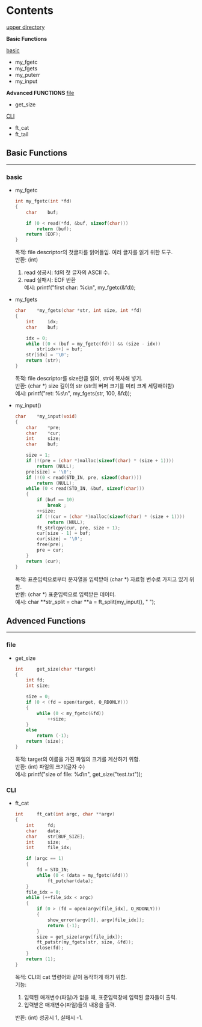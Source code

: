 # Contents

[upper directory](https://github.com/YamKim/ft_lib)

**Basic Functions** 

[basic](#basic)
- my_fgetc
- my_fgets
- my_puterr
- my_input

**Advanced FUNCTIONS**
[file](#file)
- get_size

[CLI](#CLI) 
- ft_cat
- ft_tail

## Basic Functions
---
### basic
- my_fgetc
    ```c
	int	my_fgetc(int *fd)
	{
		char	buf;

		if (0 < read(*fd, &buf, sizeof(char)))
			return (buf);
		return (EOF);
	}
    ```
    목적: file descriptor의 첫글자를 읽어들임. 여러 글자를 읽기 위한 도구.  
    반환: (int) 
    1. read 성공시: fd의 첫 글자의 ASCII 수.  
    2. read 실패시: EOF 반환   
    예시: printf("first char: %c\n", my_fgetc(&fd));

- my_fgets
    ```c
	char	*my_fgets(char *str, int size, int *fd)
	{
		int		idx;
		char	buf;

		idx = 0;
		while ((0 < (buf = my_fgetc(fd))) && (size - idx))
			str[idx++] = buf;
		str[idx] = '\0';
		return (str);
	}
    ```
    목적: file descriptor를 size만큼 읽어, str에 복사해 넣기.  
    반환: (char *) size 길이의 str (str의 버퍼 크기를 미리 크게 세팅해야함)  
    예시: printf("ret: %s\n", my_fgets(str, 100, &fd));

- my_input()
    ```c
	char	*my_input(void)
	{
		char	*pre;
		char	*cur;
		int		size;
		char	buf;

		size = 1;
		if (!(pre = (char *)malloc(sizeof(char) * (size + 1))))
			return (NULL);
		pre[size] = '\0';
		if (!(0 < read(STD_IN, pre, sizeof(char))))
			return (NULL);
		while (0 < read(STD_IN, &buf, sizeof(char)))
		{
			if (buf == 10)
				break ;
			++size;
			if (!(cur = (char *)malloc(sizeof(char) * (size + 1))))
				return (NULL);
			ft_strlcpy(cur, pre, size + 1);
			cur[size - 1] = buf;
			cur[size] = '\0';
			free(pre);
			pre = cur;
		}
		return (cur);
	}
    ```
    목적: 표준입력으로부터 문자열을 입력받아 (char *) 자료형 변수로 가지고 있기 위함.  
    반환: (char *) 표준입력으로 입력받은 데이터.  
    예시: char **str_split = char **a = ft_split(my_input(), " ");


## Advenced Functions
---
### file
- get_size
    ```c
	int		get_size(char *target)
	{
		int	fd;
		int	size;

		size = 0;
		if (0 < (fd = open(target, O_RDONLY)))
		{
			while (0 < my_fgetc(&fd))
				++size;
		}
		else
			return (-1);
		return (size);
	}
    ```
    목적: target의 이름을 가진 파일의 크기를 계산하기 위함.  
    반환: (int) 파일의 크기(글자 수)  
    예시: printf("size of file: %d\n", get_size("test.txt"));

### CLI
- ft_cat
    ```c
    int		ft_cat(int argc, char **argv)
    {
    	int		fd;
    	char	data;
    	char	str[BUF_SIZE];
    	int		size;
    	int		file_idx;
    
    	if (argc == 1)
    	{
    		fd = STD_IN;
    		while (0 < (data = my_fgetc(&fd)))
    			ft_putchar(data);
    	}
    	file_idx = 0;
    	while (++file_idx < argc)
    	{
    		if (0 > (fd = open(argv[file_idx], O_RDONLY)))
    		{
    			show_error(argv[0], argv[file_idx]);
    			return (-1);
    		}
    		size = get_size(argv[file_idx]);
    		ft_putstr(my_fgets(str, size, &fd));
    		close(fd);
    	}
    	return (1);
    }
    ```
    목적: CLI의 cat 명령어와 같이 동작하게 하기 위함.  
    기능: 
    1. 입력된 매개변수(파일)가 없을 때, 표준입력창에 입력된 글자들이 출력.
    2. 입력받은 매개변수(파일)들의 내용을 출력.

    반환: (int) 성공시 1, 실패시 -1.
